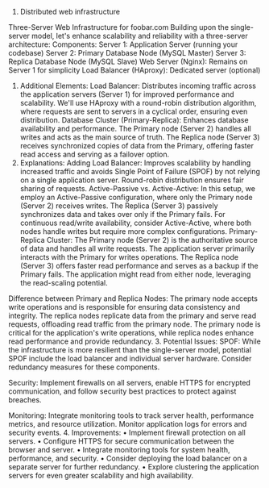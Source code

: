 1. Distributed web infrastructure

Three-Server Web Infrastructure for foobar.com
Building upon the single-server model, let's enhance scalability and reliability with a three-server architecture:
Components:
Server 1: Application Server (running your codebase)
Server 2: Primary Database Node (MySQL Master)
Server 3: Replica Database Node (MySQL Slave)
Web Server (Nginx): Remains on Server 1 for simplicity
Load Balancer (HAproxy): Dedicated server (optional)

1. Additional Elements:
   Load Balancer: Distributes incoming traffic across the application servers (Server 1) for improved performance and scalability. We'll use HAproxy with a round-robin distribution algorithm, where requests are sent to servers in a cyclical order, ensuring even distribution.
   Database Cluster (Primary-Replica): Enhances database availability and performance. The Primary node (Server 2) handles all writes and acts as the main source of truth. The Replica node (Server 3) receives synchronized copies of data from the Primary, offering faster read access and serving as a failover option.
2. Explanations:
   Adding Load Balancer: Improves scalability by handling increased traffic and avoids Single Point of Failure (SPOF) by not relying on a single application server. Round-robin distribution ensures fair sharing of requests.
   Active-Passive vs. Active-Active: In this setup, we employ an Active-Passive configuration, where only the Primary node (Server 2) receives writes. The Replica (Server 3) passively synchronizes data and takes over only if the Primary fails. For continuous read/write availability, consider Active-Active, where both nodes handle writes but require more complex configurations.
   Primary-Replica Cluster: The Primary node (Server 2) is the authoritative source of data and handles all write requests. The application server primarily interacts with the Primary for writes operations. The Replica node (Server 3) offers faster read performance and serves as a backup if the Primary fails. The application might read from either node, leveraging the read-scaling potential.

Difference between Primary and Replica Nodes: The primary node accepts write operations and is responsible for ensuring data consistency and integrity. The replica nodes replicate data from the primary and serve read requests, offloading read traffic from the primary node. The primary node is critical for the application's write operations, while replica nodes enhance read performance and provide redundancy.
3. Potential Issues:
SPOF: While the infrastructure is more resilient than the single-server model, potential SPOF include the load balancer and individual server hardware. Consider redundancy measures for these components.

Security: Implement firewalls on all servers, enable HTTPS for encrypted communication, and follow security best practices to protect against breaches.

Monitoring: Integrate monitoring tools to track server health, performance metrics, and resource utilization. Monitor application logs for errors and security events.
4. Improvements:
• Implement firewall protection on all servers.
• Configure HTTPS for secure communication between the browser and server.
• Integrate monitoring tools for system health, performance, and security.
• Consider deploying the load balancer on a separate server for further redundancy.
• Explore clustering the application servers for even greater scalability and high availability.
